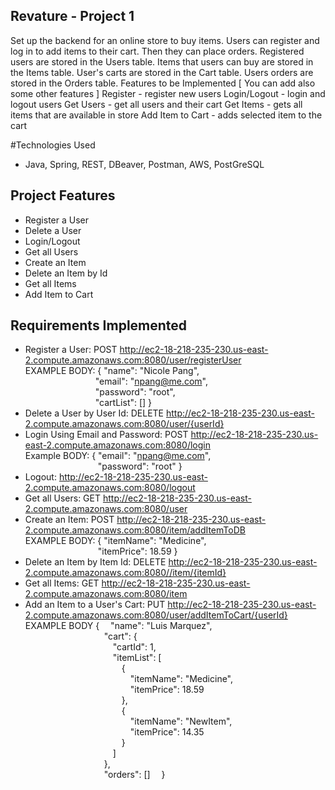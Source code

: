 ## Revature - Project 1
Set up the backend for an online store to buy items. Users can register and log in to add items to their cart. Then they can place orders. Registered users are stored in the Users table. Items that users can buy are stored in the Items table. User's carts are stored in the Cart table. Users orders are stored in the Orders table. Features to be Implemented [ You can add also some other features ] Register - register new users Login/Logout - login and logout users Get Users - get all users and their cart Get Items - gets all items that are available in store Add Item to Cart - adds selected item to the cart

#Technologies Used
- Java, Spring, REST, DBeaver, Postman, AWS, PostGreSQL

## Project Features 
- Register a User
- Delete a User 
- Login/Logout  
- Get all Users 
- Create an Item
- Delete an Item by Id
- Get all Items 
- Add Item to Cart 

## Requirements Implemented
- Register a User: POST http://ec2-18-218-235-230.us-east-2.compute.amazonaws.com:8080/user/registerUser <br/>
EXAMPLE BODY: { "name": "Nicole Pang", <br/>
&emsp;&emsp;&emsp;&emsp;&emsp;&emsp;&emsp;&emsp;"email": "npang@me.com", <br/>
 &emsp;&emsp;&emsp;&emsp;&emsp;&emsp;&emsp;&emsp;"password": "root", <br/>
&emsp;&emsp;&emsp;&emsp;&emsp;&emsp;&emsp;&emsp;"cartList": [] }
- Delete a User by User Id: DELETE http://ec2-18-218-235-230.us-east-2.compute.amazonaws.com:8080/user/{userId}
- Login Using Email and Password: POST http://ec2-18-218-235-230.us-east-2.compute.amazonaws.com:8080/login <br/>
 Example BODY: { "email": "npang@me.com", <br/>
  &emsp;&emsp;&emsp;&emsp;&emsp;&emsp;&emsp;&emsp; "password": "root" }
- Logout: http://ec2-18-218-235-230.us-east-2.compute.amazonaws.com:8080/logout
- Get all Users: GET http://ec2-18-218-235-230.us-east-2.compute.amazonaws.com:8080/user
- Create an Item: POST http://ec2-18-218-235-230.us-east-2.compute.amazonaws.com:8080/item/addItemToDB <br/>
EXAMPLE BODY: { "itemName": "Medicine", <br/>
&emsp;&emsp;&emsp;&emsp;&emsp;&emsp;&emsp;&emsp;   "itemPrice": 18.59
}
- Delete an Item by Item Id: DELETE http://ec2-18-218-235-230.us-east-2.compute.amazonaws.com:8080//item/{itemId}
- Get all Items: GET http://ec2-18-218-235-230.us-east-2.compute.amazonaws.com:8080/item
- Add an Item to a User's Cart: PUT http://ec2-18-218-235-230.us-east-2.compute.amazonaws.com:8080/user/addItemToCart/{userId} <br/>
EXAMPLE BODY {
&emsp;"name": "Luis Marquez", <br/>
&emsp;&emsp;&emsp;&emsp;&emsp;&emsp;&emsp;&emsp;&emsp;"cart": { <br/>
&emsp;&emsp;&emsp;&emsp;&emsp;&emsp;&emsp;&emsp;&emsp;&emsp;"cartId": 1, <br/>
&emsp;&emsp;&emsp;&emsp;&emsp;&emsp;&emsp;&emsp;&emsp;&emsp;"itemList": [ <br/>
&emsp;&emsp;&emsp;&emsp;&emsp;&emsp;&emsp;&emsp;&emsp;&emsp;&emsp;{ <br/>
&emsp;&emsp;&emsp;&emsp;&emsp;&emsp;&emsp;&emsp;&emsp;&emsp;&emsp;&emsp;"itemName": "Medicine", <br/>
&emsp;&emsp;&emsp;&emsp;&emsp;&emsp;&emsp;&emsp;&emsp;&emsp;&emsp;&emsp;"itemPrice": 18.59 <br/>
&emsp;&emsp;&emsp;&emsp;&emsp;&emsp;&emsp;&emsp;&emsp;&emsp;&emsp;},<br/>
&emsp;&emsp;&emsp;&emsp;&emsp;&emsp;&emsp;&emsp;&emsp;&emsp;&emsp;{<br/>
&emsp;&emsp;&emsp;&emsp;&emsp;&emsp;&emsp;&emsp;&emsp;&emsp;&emsp;&emsp;"itemName": "NewItem",<br/>
&emsp;&emsp;&emsp;&emsp;&emsp;&emsp;&emsp;&emsp;&emsp;&emsp;&emsp;&emsp;"itemPrice": 14.35<br/>
&emsp;&emsp;&emsp;&emsp;&emsp;&emsp;&emsp;&emsp;&emsp;&emsp;&emsp;}<br/>
&emsp;&emsp;&emsp;&emsp;&emsp;&emsp;&emsp;&emsp;&emsp;&emsp;]<br/>
&emsp;&emsp;&emsp;&emsp;&emsp;&emsp;&emsp;&emsp;&emsp;},<br/>
&emsp;&emsp;&emsp;&emsp;&emsp;&emsp;&emsp;&emsp;&emsp;"orders": [] &emsp;}

